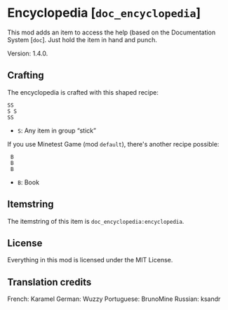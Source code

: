 # Encyclopedia [`doc_encyclopedia`]
This mod adds an item to access the help (based on the
Documentation System [`doc`]. Just hold the item in hand and punch.

Version: 1.4.0.

## Crafting
The encyclopedia is crafted with this shaped recipe:

    SS
    S S
    SS

* `S`: Any item in group “stick”

If you use Minetest Game (mod `default`), there's another recipe
possible:

     B
     B
     B

* `B`: Book

## Itemstring
The itemstring of this item is `doc_encyclopedia:encyclopedia`.

## License
Everything in this mod is licensed under the MIT License.

## Translation credits
French: Karamel
German: Wuzzy
Portuguese: BrunoMine
Russian: ksandr
